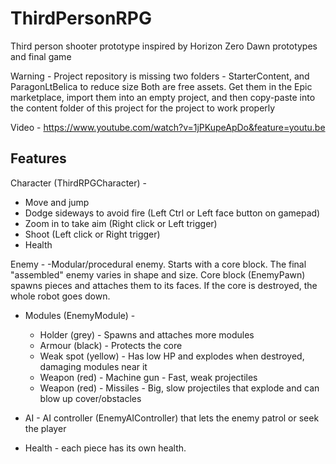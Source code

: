 # ThirdPersonRPG

Third person shooter prototype inspired by Horizon Zero Dawn prototypes and final game

Warning - Project repository is missing two folders - StarterContent, and ParagonLtBelica to reduce size
Both are free assets. Get them in the Epic marketplace, import them into an empty project, and then copy-paste into the content folder of this project for the project to work properly

Video - https://www.youtube.com/watch?v=1jPKupeApDo&feature=youtu.be


## Features

Character (ThirdRPGCharacter) - 

- Move and jump
- Dodge sideways to avoid fire (Left Ctrl or Left face button on gamepad)
- Zoom in to take aim (Right click or Left trigger)
- Shoot (Left click or Right trigger)
- Health
	
Enemy - 
-Modular/procedural enemy. Starts with a core block. The final "assembled" enemy varies in shape and size.
Core block (EnemyPawn) spawns pieces and attaches them to its faces. If the core is destroyed, the whole robot goes down.

- Modules (EnemyModule) - 
	- Holder (grey) - Spawns and attaches more modules
	- Armour (black) - Protects the core
	- Weak spot (yellow) - Has low HP and explodes when destroyed, damaging modules near it
	- Weapon (red) - Machine gun - Fast, weak projectiles
	- Weapon (red) - Missiles - Big, slow projectiles that explode and can blow up cover/obstacles
	
- AI - AI controller (EnemyAIController) that lets the enemy patrol or seek the player
- Health - each piece has its own health.
	
